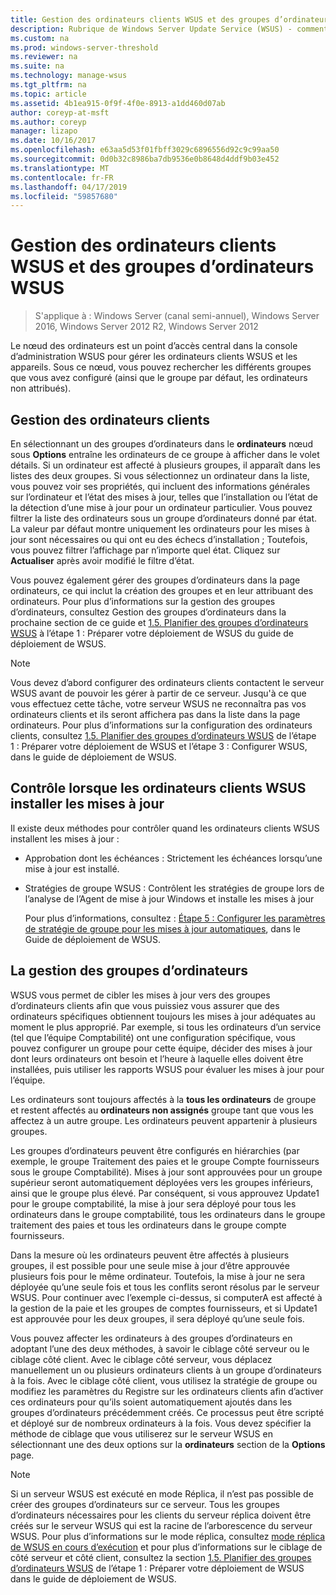 ```yaml
---
title: Gestion des ordinateurs clients WSUS et des groupes d’ordinateurs WSUS
description: Rubrique de Windows Server Update Service (WSUS) - comment gérer les ordinateurs clients et les groupes
ms.custom: na
ms.prod: windows-server-threshold
ms.reviewer: na
ms.suite: na
ms.technology: manage-wsus
ms.tgt_pltfrm: na
ms.topic: article
ms.assetid: 4b1ea915-0f9f-4f0e-8913-a1dd460d07ab
author: coreyp-at-msft
ms.author: coreyp
manager: lizapo
ms.date: 10/16/2017
ms.openlocfilehash: e63aa5d53f01fbff3029c6896556d92c9c99aa50
ms.sourcegitcommit: 0d0b32c8986ba7db9536e0b8648d4ddf9b03e452
ms.translationtype: MT
ms.contentlocale: fr-FR
ms.lasthandoff: 04/17/2019
ms.locfileid: "59857680"
---
```

# <a name="managing-wsus-client-computers-and-wsus-computer-groups"></a>Gestion des ordinateurs clients WSUS et des groupes d’ordinateurs WSUS

>S'applique à : Windows Server (canal semi-annuel), Windows Server 2016, Windows Server 2012 R2, Windows Server 2012

Le nœud des ordinateurs est un point d’accès central dans la console d’administration WSUS pour gérer les ordinateurs clients WSUS et les appareils. Sous ce nœud, vous pouvez rechercher les différents groupes que vous avez configuré (ainsi que le groupe par défaut, les ordinateurs non attribués).

## <a name="managing-client-computers"></a>Gestion des ordinateurs clients
En sélectionnant un des groupes d’ordinateurs dans le **ordinateurs** nœud sous **Options** entraîne les ordinateurs de ce groupe à afficher dans le volet détails. Si un ordinateur est affecté à plusieurs groupes, il apparaît dans les listes des deux groupes. Si vous sélectionnez un ordinateur dans la liste, vous pouvez voir ses propriétés, qui incluent des informations générales sur l’ordinateur et l’état des mises à jour, telles que l’installation ou l’état de la détection d’une mise à jour pour un ordinateur particulier. Vous pouvez filtrer la liste des ordinateurs sous un groupe d’ordinateurs donné par état. La valeur par défaut montre uniquement les ordinateurs pour les mises à jour sont nécessaires ou qui ont eu des échecs d’installation ; Toutefois, vous pouvez filtrer l’affichage par n’importe quel état. Cliquez sur **Actualiser** après avoir modifié le filtre d’état.

Vous pouvez également gérer des groupes d’ordinateurs dans la page ordinateurs, ce qui inclut la création des groupes et en leur attribuant des ordinateurs. Pour plus d’informations sur la gestion des groupes d’ordinateurs, consultez Gestion des groupes d’ordinateurs dans la prochaine section de ce guide et [1.5. Planifier des groupes d’ordinateurs WSUS](../plan/plan-your-wsus-deployment.md#BKMK_1.5) à l’étape 1 : Préparer votre déploiement de WSUS du guide de déploiement de WSUS.

> [!NOTE]
> Vous devez d’abord configurer des ordinateurs clients contactent le serveur WSUS avant de pouvoir les gérer à partir de ce serveur. Jusqu'à ce que vous effectuez cette tâche, votre serveur WSUS ne reconnaîtra pas vos ordinateurs clients et ils seront affichera pas dans la liste dans la page ordinateurs. Pour plus d’informations sur la configuration des ordinateurs clients, consultez [1.5. Planifier des groupes d’ordinateurs WSUS](../plan/plan-your-wsus-deployment.md#BKMK_1.5) de l’étape 1 : Préparer votre déploiement de WSUS et l’étape 3 : Configurer WSUS, dans le guide de déploiement de WSUS.

## <a name="controlling-when-wsus-client-computers-install-updates"></a>Contrôle lorsque les ordinateurs clients WSUS installer les mises à jour
Il existe deux méthodes pour contrôler quand les ordinateurs clients WSUS installent les mises à jour :

-   Approbation dont les échéances : Strictement les échéances lorsqu’une mise à jour est installé.

-   Stratégies de groupe WSUS : Contrôlent les stratégies de groupe lors de l’analyse de l’Agent de mise à jour Windows et installe les mises à jour

    Pour plus d’informations, consultez : [Étape 5 : Configurer les paramètres de stratégie de groupe pour les mises à jour automatiques](../deploy/4-configure-group-policy-settings-for-automatic-updates.md), dans le Guide de déploiement de WSUS.

## <a name="managing-computer-groups"></a>La gestion des groupes d’ordinateurs
WSUS vous permet de cibler les mises à jour vers des groupes d’ordinateurs clients afin que vous puissiez vous assurer que des ordinateurs spécifiques obtiennent toujours les mises à jour adéquates au moment le plus approprié. Par exemple, si tous les ordinateurs d’un service (tel que l’équipe Comptabilité) ont une configuration spécifique, vous pouvez configurer un groupe pour cette équipe, décider des mises à jour dont leurs ordinateurs ont besoin et l’heure à laquelle elles doivent être installées, puis utiliser les rapports WSUS pour évaluer les mises à jour pour l’équipe.

Les ordinateurs sont toujours affectés à la **tous les ordinateurs** de groupe et restent affectés au **ordinateurs non assignés** groupe tant que vous les affectez à un autre groupe. Les ordinateurs peuvent appartenir à plusieurs groupes.

Les groupes d’ordinateurs peuvent être configurés en hiérarchies (par exemple, le groupe Traitement des paies et le groupe Compte fournisseurs sous le groupe Comptabilité). Mises à jour sont approuvées pour un groupe supérieur seront automatiquement déployées vers les groupes inférieurs, ainsi que le groupe plus élevé. Par conséquent, si vous approuvez Update1 pour le groupe comptabilité, la mise à jour sera déployé pour tous les ordinateurs dans le groupe comptabilité, tous les ordinateurs dans le groupe traitement des paies et tous les ordinateurs dans le groupe compte fournisseurs.

Dans la mesure où les ordinateurs peuvent être affectés à plusieurs groupes, il est possible pour une seule mise à jour d’être approuvée plusieurs fois pour le même ordinateur. Toutefois, la mise à jour ne sera déployée qu’une seule fois et tous les conflits seront résolus par le serveur WSUS. Pour continuer avec l’exemple ci-dessus, si computerA est affecté à la gestion de la paie et les groupes de comptes fournisseurs, et si Update1 est approuvée pour les deux groupes, il sera déployé qu’une seule fois.

Vous pouvez affecter les ordinateurs à des groupes d’ordinateurs en adoptant l’une des deux méthodes, à savoir le ciblage côté serveur ou le ciblage côté client. Avec le ciblage côté serveur, vous déplacez manuellement un ou plusieurs ordinateurs clients à un groupe d’ordinateurs à la fois. Avec le ciblage côté client, vous utilisez la stratégie de groupe ou modifiez les paramètres du Registre sur les ordinateurs clients afin d’activer ces ordinateurs pour qu’ils soient automatiquement ajoutés dans les groupes d’ordinateurs précédemment créés. Ce processus peut être scripté et déployé sur de nombreux ordinateurs à la fois. Vous devez spécifier la méthode de ciblage que vous utiliserez sur le serveur WSUS en sélectionnant une des deux options sur la **ordinateurs** section de la **Options** page.

> [!NOTE]
> Si un serveur WSUS est exécuté en mode Réplica, il n’est pas possible de créer des groupes d’ordinateurs sur ce serveur. Tous les groupes d’ordinateurs nécessaires pour les clients du serveur réplica doivent être créés sur le serveur WSUS qui est la racine de l’arborescence du serveur WSUS. Pour plus d’informations sur le mode réplica, consultez [mode réplica de WSUS en cours d’exécution](running-wsus-replica-mode.md) et pour plus d’informations sur le ciblage de côté serveur et côté client, consultez la section [1.5. Planifier des groupes d’ordinateurs WSUS](../plan/plan-your-wsus-deployment.md#BKMK_1.5) de l’étape 1 : Préparer votre déploiement de WSUS dans le guide de déploiement de WSUS.


